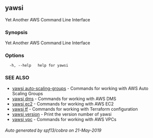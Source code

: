## yawsi

Yet Another AWS Command Line Interface

### Synopsis


Yet Another AWS Command Line Interface

### Options

```
  -h, --help   help for yawsi
```

### SEE ALSO
* [yawsi auto-scaling-groups](yawsi_auto-scaling-groups.md)	 - Commands for working with AWS Auto Scaling Groups
* [yawsi dms](yawsi_dms.md)	 - Commands for working with AWS DMS
* [yawsi ec2](yawsi_ec2.md)	 - Commands for working with AWS EC2
* [yawsi tf](yawsi_tf.md)	 - Commands for working with Terraform configuration
* [yawsi version](yawsi_version.md)	 - Print the version number of yawsi
* [yawsi vpc](yawsi_vpc.md)	 - Commands for working with AWS VPCs

###### Auto generated by spf13/cobra on 21-May-2019
